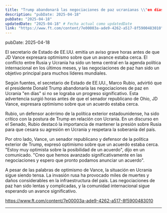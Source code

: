 ```yaml
---
title: "Trump abandonará las negociaciones de paz ucranianas \\"en días\\" sin avances, advierte Rubio"
description: "pubDate: 2025-04-18"
pubDate: "2025-04-18"
updatedDate: "2025-04-18" # Fecha actual como updatedDate
link: "https://www.ft.com/content/7e00003a-ade9-4262-a517-8f5900483010"
---
```


pubDate: 2025-04-18

El secretario de Estado de EE.UU. emitía un aviso grave horas antes de que JD Vance expresara optimismo sobre que un avance estaba cerca. El conflicto entre Rusia y Ucrania ha sido un tema central en la agenda política internacional en los últimos meses, y las negociaciones de paz han sido un objetivo principal para muchos líderes mundiales.

Según fuentes, el secretario de Estado de EE.UU., Marco Rubio, advirtió que el presidente Donald Trump abandonaría las negociaciones de paz en Ucrania "en días" si no se lograba un progreso significativo. Esta advertencia surgió horas antes de que el senador republicano de Ohio, JD Vance, expresara optimismo sobre que un acuerdo estaba cerca.

Rubio, un defensor acérrimo de la política exterior estadounidense, ha sido crítico con la postura de Trump en relación con Ucrania. En un discurso en el Senado, Rubio destacó la importancia de mantener la presión sobre Rusia para que cesara su agresión en Ucrania y respetara la soberanía del país.

Por otro lado, Vance, un senador republicano y defensor de la política exterior de Trump, expresó optimismo sobre que un acuerdo estaba cerca. "Estoy muy optimista sobre la posibilidad de un acuerdo", dijo en un comunicado. "Creo que hemos avanzado significativamente en las negociaciones y espero que pronto podamos anunciar un acuerdo".

A pesar de las palabras de optimismo de Vance, la situación en Ucrania sigue siendo tensa. La invasión rusa ha provocado miles de muertes y daños considerables en la infraestructura del país. Las negociaciones de paz han sido lentas y complicadas, y la comunidad internacional sigue esperando un avance significativo.

https://www.ft.com/content/7e00003a-ade9-4262-a517-8f5900483010

---
